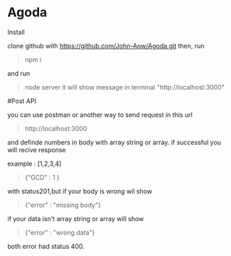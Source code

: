 # Agoda

Install

clone github with https://github.com/John-Aow/Agoda.git then, run
 > npm i
 
 and run
 > node server
it will show message in terminal "http://localhost:3000"


#Post API 

you can use postman or another way to send request in this url
  > http://localhost:3000

and definde numbers in body with array string or array. if successful you will recive response 

example : [1,2,3,4]
  > {"GCD" : 1 } 

with status201,but if your body is wrong wil show 
  > {"error" : "missing body"}

if your data isn't array string or array will show
  > {"error" : "wrong data"}

both error had status 400.

